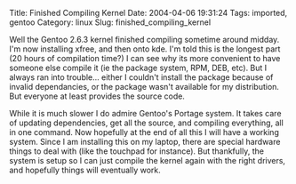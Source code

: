 Title: Finished Compiling Kernel
Date: 2004-04-06 19:31:24
Tags: imported, gentoo
Category: linux
Slug: finished_compiling_kernel

Well the Gentoo 2.6.3 kernel finished compiling sometime around midday.  I'm now installing xfree, and then onto kde.  I'm told this is the longest part (20 hours of compilation time?)  I can see why its more convenient to have someone else compile it (ie the package system, RPM, DEB, etc).  But I always ran into trouble... either I couldn't install the package because of invalid dependancies, or the package wasn't available for my distribution.  But everyone at least provides the source code.

While it is much slower I do admire Gentoo's Portage system.  It takes care of updating dependencies, get all the source, and compiling everything, all in one command.  Now hopefully at the end of all this I will have a working system.  Since I am installing this on my laptop, there are special hardware things to deal with (like the touchpad for instance).  But thankfully, the system is setup so I can just compile the kernel again with the right drivers, and hopefully things will eventually work.
